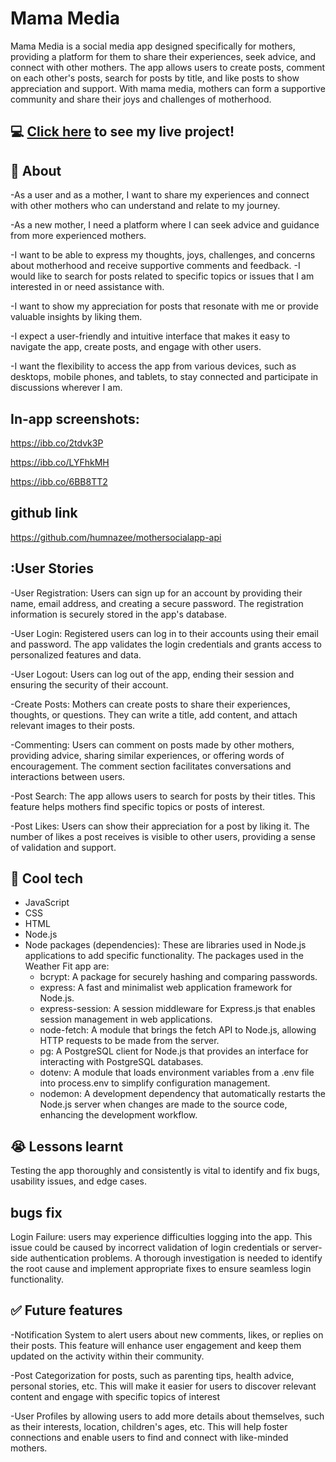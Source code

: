 # Mama Media
Mama Media is a social media app designed specifically for mothers, providing a platform for them to share their experiences, seek advice, and connect with other mothers. The app allows users to create posts, comment on each other's posts, search for posts by title, and like posts to show appreciation and support. With mama media, mothers can form a supportive community and share their joys and challenges of motherhood.
## :computer: [Click here](https://motherssocial.onrender.com/) to see my live project!
## :page_facing_up: About
-As a user and as a mother, I want to share my experiences and connect with other mothers who can understand and relate to my journey.

-As a new mother, I need a platform where I can seek advice and guidance from more experienced mothers.

-I want to be able to express my thoughts, joys, challenges, and concerns about motherhood and receive supportive comments and feedback.
-I would like to search for posts related to specific topics or issues that I am interested in or need assistance with.

-I want to show my appreciation for posts that resonate with me or provide valuable insights by liking them.

-I expect a user-friendly and intuitive interface that makes it easy to navigate the app, create posts, and engage with other users.

-I want the flexibility to access the app from various devices, such as desktops, mobile phones, and tablets, to stay connected and participate in discussions wherever I am.

## In-app screenshots:
https://ibb.co/2tdvk3P

https://ibb.co/LYFhkMH

https://ibb.co/6BB8TT2

## github link
https://github.com/humnazee/mothersocialapp-api

## :User Stories
-User Registration: Users can sign up for an account by providing their name, email address, and creating a secure password. The registration information is securely stored in the app's database.

-User Login: Registered users can log in to their accounts using their email and password. The app validates the login credentials and grants access to personalized features and data.

-User Logout: Users can log out of the app, ending their session and ensuring the security of their account.

-Create Posts: Mothers can create posts to share their experiences, thoughts, or questions. They can write a title, add content, and attach relevant images to their posts.

-Commenting: Users can comment on posts made by other mothers, providing advice, sharing similar experiences, or offering words of encouragement. The comment section facilitates conversations and interactions between users.

-Post Search: The app allows users to search for posts by their titles. This feature helps mothers find specific topics or posts of interest.

-Post Likes: Users can show their appreciation for a post by liking it. The number of likes a post receives is visible to other users, providing a sense of validation and support.





## :rocket: Cool tech
- JavaScript
- CSS
- HTML
- Node.js
- Node packages (dependencies): These are libraries used in Node.js applications to add specific functionality. The packages used in the Weather Fit app are: 
    - bcrypt: A package for securely hashing and comparing passwords.
    - express: A fast and minimalist web application framework for Node.js.
    - express-session: A session middleware for Express.js that enables session management in web applications.
    - node-fetch: A module that brings the fetch API to Node.js, allowing HTTP requests to be made from the server.
    - pg: A PostgreSQL client for Node.js that provides an interface for interacting with PostgreSQL databases.
    - dotenv: A module that loads environment variables from a .env file into process.env to simplify configuration management.
    - nodemon: A development dependency that automatically restarts the Node.js server when changes are made to the source code, enhancing the development workflow.

## :sob: Lessons learnt
Testing the app thoroughly and consistently is vital to identify and fix bugs, usability issues, and edge cases.

## bugs fix
Login Failure: users may experience difficulties logging into the app. This issue could be caused by incorrect validation of login credentials or server-side authentication problems. A thorough investigation is needed to identify the root cause and implement appropriate fixes to ensure seamless login functionality.

## :white_check_mark: Future features
-Notification System to alert users about new comments, likes, or replies on their posts. This feature will enhance user engagement and keep them updated on the activity within their community.

-Post Categorization for posts, such as parenting tips, health advice, personal stories, etc. This will make it easier for users to discover relevant content and engage with specific topics of interest

-User Profiles by allowing users to add more details about themselves, such as their interests, location, children's ages, etc. This will help foster connections and enable users to find and connect with like-minded mothers.
